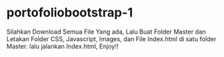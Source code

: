# portofoliobootstrap-1

Silahkan Download Semua File Yang ada, Lalu Buat Folder Master dan Letakan Folder CSS, Javascript, Images, dan File Index.html di satu folder Master. lalu jalankan Index.html, Enjoy!!
